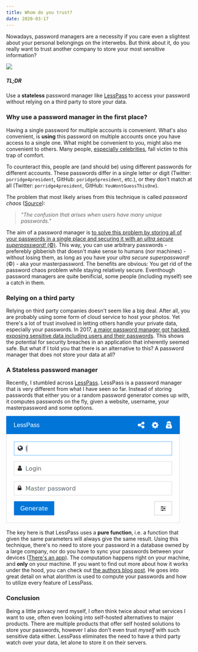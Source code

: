 ```yaml
---
title: Whom do you trust?
date: 2020-03-17
---
```


Nowadays, password managers are a necessity if you care even a slightest about your personal belongings on the interwebs. But think about it, do you really want to trust another company to store your most sensitive information?

![](https://images.unsplash.com/photo-1522251670181-320150ad6dab?ixlib=rb-1.2.1&ixid=eyJhcHBfaWQiOjEyMDd9&auto=format&fit=crop&w=2566&q=80)

##### TL;DR

Use a **stateless** password manager like [LessPass](https://lesspass.com/) to access your password without relying on a third party to store your data.

### Why use a password manager in the first place?

Having a single password for multiple accounts is convenient. What's also convenient, is **using** this password on multiple accounts once you have access to a single one. What might be convenient to you, might also me convenient to others. Many people, [especially celebrities](https://web.archive.org/web/20170225163642/http://uk.businessinsider.com/twitter-says-it-wasnt-hacked-passwords-reused-older-hacks-malware-to-blame-2016-6), fall victim to this trap of comfort.

To counteract this, people are (and should be) using different passwords for different accounts. These passwords differ in a single letter or digit (Twitter: `porridge4president`, GitHub: `poridge5president`, etc.), or they don't match at all (Twitter: `porridge4president`, GitHub: `YouWontGuessThisOne`).

The problem that most likely arises from this technique is called _password chaos_ ([Source](https://encyclopedia2.thefreedictionary.com/password+chaos)):

> _"The confusion that arises when users have many unique passwords."_

The aim of a password manager is [to solve this problem by storing all of your passwords in a single place and securing it with an _ultra secure superpassword!_ (©)](https://www.businessinsider.com/how-to-use-password-manager-store-protect-yourself-hackers-lastpass-1password-dashlane-2017-2?r=DE&IR=T). This way, you can use arbitrary passwords - preferebly gibberish that doesn't make sense to humans (nor machines) - without losing them, as long as you have your _ultra secure superpassword!_ (©) - aka your masterpassword. The benefits are obvious: You get rid of the password chaos problem while staying relatively secure. Eventhough password managers are quite benificial, some people (including myself) see a catch in them.

### Relying on a third party

Relying on third party companies doesn't seem like a big deal. After all, you are probably using some form of cloud service to host your photos. Yet there's a lot of trust involved in letting others handle your private data, especially your passwords. In 2017, [a major password manager got hacked, exposing sensitive data including users and their passwords](https://www.zdnet.com/article/onelogin-hit-by-data-breached-exposing-sensitive-customer-data/). This shows the potential for security breaches in an application that inherently seemed safe. But what if I told you that there is an alternative to this? A password manager that does not store your data at all?

### A Stateless password manager

Recently, I stumbled across [LessPass](https://lesspass.com/#/). LessPass is a password manager that is very different from what I have seen so far. Instead of storing passwords that either you or a random password generator comes up with, it computes passwords on the fly, given a website, username, your masterpassword and some options.

![LessPass](../assets/lesspass.gif)

The key here is that LessPass uses a **pure function**, i.e. a function that given the same parameters will always give the same result. Using this technique, there's no need to store your password in a database owned by a large company, nor do you have to sync your passwords between your devices ([There's an app](https://play.google.com/store/apps/details?id=com.lesspass.android&hl=de)). The computation happens right on your machine, and **only** on your machine. If you want to find out more about how it works under the hood, you can check out [the authors blog post](https://blog.lesspass.com/lesspass-how-it-works-dde742dd18a4#.vbgschksh). He goes into great detail on what alorithm is used to compute your passwords and how to utilize every feature of LessPass.

### Conclusion

Being a little privacy nerd myself, I often think twice about what services I want to use, often even looking into self-hosted alternatives to major products. There are multiple products that offer self hosted solutions to store your passwords, however I also don't even trust _myself_ with such sensitive data either. LessPass eliminates the need to have a third party watch over your data, let alone to store it on their servers.
